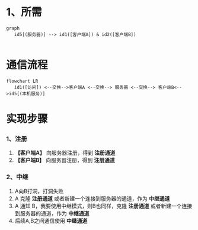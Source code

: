 <!--
 * @Author: snltty
 * @Date: 2022-09-19 09:30:11
 * @LastEditors: snltty
 * @LastEditTime: 2022-09-19 10:00:59
 * @version: v1.0.0
 * @Descripttion: 功能说明
 * @FilePath: \readme\3、穿透2、中继.md
-->
# 1、所需
```mermaid
graph 
   id5[(服务器)] --> id1([客户端A]) & id2([客户端B])
   
```

# 通信流程
```mermaid
flowchart LR
   id1([访问]) <--交换-->客户端A <--交换--> 服务器 <--交换--> 客户端B<-->id5[(本机服务)]
```

# 实现步骤

### 1、注册
1. **【客户端A】** 向服务器注册，得到 **注册通道**
2. **【客户端B】** 向服务器注册，得到 **注册通道**

### 2、中继
1. A向B打洞，打洞失败
2. A 克隆 **注册通道** 或者新建一个连接到服务器的通道，作为 **中继通道**
3. A 通知 B，我要使用中继模式，则B也同样，克隆 **注册通道** 或者新建一个连接到服务器的通道，作为 **中继通道**
4. 后续A,B之间通信使用 **中继通道**